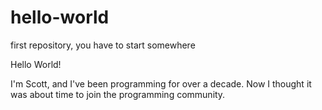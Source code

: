 # hello-world
first repository, you have to start somewhere

Hello World!

I'm Scott, and I've been programming for over a decade.  Now I thought it was about time to join the programming community.

